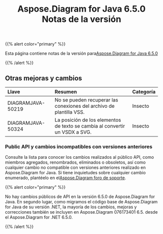 ﻿---
title: Aspose.Diagram for Java 6.5.0 Notas de la versión
type: docs
weight: 70
url: /es/java/aspose-diagram-for-java-6-5-0-release-notes/
---
{{% alert color="primary" %}} 

 Esta página contiene notas de la versión para[Aspose.Diagram for Java 6.5.0](https://docs.aspose.com/diagram/java/aspose-diagram-for-java-6-5-0-release-notes/)

{{% /alert %}} 
## **Otras mejoras y cambios**

|**Llave**|**Resumen**|**Categoría**|
|:- |:- |:- |
|DIAGRAMJAVA-50219|No se pueden recuperar las conexiones del archivo de plantilla VSS.|Insecto|
|DIAGRAMJAVA-50324|La posición de los elementos de texto se cambia al convertir un VSDX a SVG.|Insecto|
### **Public API y cambios incompatibles con versiones anteriores**
Consulte la lista para conocer los cambios realizados al público API, como miembros agregados, renombrados, eliminados o obsoletos, así como cualquier cambio no compatible con versiones anteriores realizado en Aspose.Diagram for Java. Si tiene inquietudes sobre cualquier cambio enumerado, plantéelo en el[Aspose.Diagram foro de soporte](https://forum.aspose.com/c/diagram/17).

{{% alert color="primary" %}} 

No hay cambios públicos de API en la versión 6.5.0 de Aspose.Diagram for Java. En segundo lugar, como migramos el código base de Aspose.Diagram for Java de su versión .NET, la mayoría de los cambios, mejoras y correcciones también se incluyen en Aspose.Diagram 076173401 6.5. desde el Aspose.Diagram for .NET 6.5.0.

{{% /alert %}}
